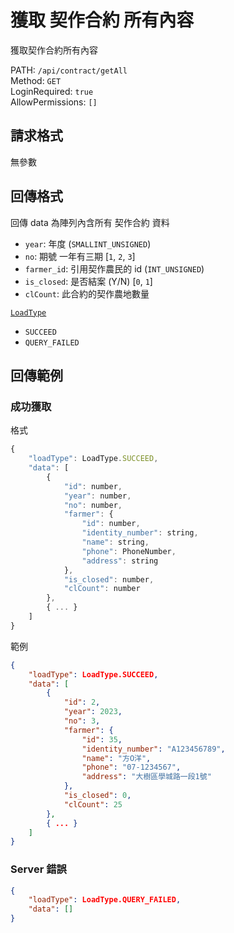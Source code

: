 # 獲取 契作合約 所有內容

獲取契作合約所有內容

PATH: `/api/contract/getAll`  
Method: `GET`  
LoginRequired: `true`  
AllowPermissions: `[]`  


## 請求格式
無參數  


## 回傳格式

回傳 data 為陣列內含所有 契作合約 資料  

* `year`: 年度                     (`SMALLINT_UNSIGNED`)
* `no`: 期號 一年有三期             [`1`, `2`, `3`]
* `farmer_id`: 引用契作農民的 id    (`INT_UNSIGNED`)
* `is_closed`: 是否結案 (Y/N)       [`0`, `1`]
* `clCount`: 此合約的契作農地數量

[`LoadType`](../../types.md#loadtype)  
* `SUCCEED`
* `QUERY_FAILED`



## 回傳範例
### 成功獲取
格式
```js
{
    "loadType": LoadType.SUCCEED,
    "data": [
        {
            "id": number,
            "year": number,
            "no": number,
            "farmer": {
                "id": number,
                "identity_number": string,
                "name": string,
                "phone": PhoneNumber,
                "address": string
            },
            "is_closed": number,
            "clCount": number
        },
        { ... }
    ]
}
```
範例  
```json
{
    "loadType": LoadType.SUCCEED,
    "data": [
        {
            "id": 2,
            "year": 2023,
            "no": 3,
            "farmer": {
                "id": 35,
                "identity_number": "A123456789",
                "name": "方O洋",
                "phone": "07-1234567",
                "address": "大樹區學城路一段1號"
            },
            "is_closed": 0,
            "clCount": 25
        },
        { ... }
    ]
}
```

### Server 錯誤  
```json
{
    "loadType": LoadType.QUERY_FAILED,
    "data": []
}
```
